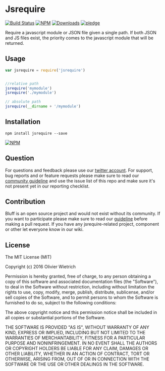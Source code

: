 # Jsrequire

  [![Build Status](https://travis-ci.org/bredele/jsrequire.svg?branch=master)](https://travis-ci.org/bredele/jsrequire)
  [![NPM](https://img.shields.io/npm/v/jsrequire.svg)](https://www.npmjs.com/package/jsrequire)
  [![Downloads](https://img.shields.io/npm/dm/jsrequire.svg)](http://npm-stat.com/charts.html?package=jsrequire)
  [![pledge](https://bredele.github.io/contributing-guide/community-pledge.svg)](https://github.com/bredele/contributing-guide/blob/master/guidelines.md)

Require a javascript module or JSON file given a single path. If both JSON and JS files exist, the priority comes to the javascript module that will be returned.

## Usage

```js
var jsrequire = require('jsrequire')


//relative path
jsrequire('mymodule')
jsrequire('./mymodule')

// absolute path
jsrequire(__dirname + '/mymodule')

```


## Installation

```shell
npm install jsrequire --save
```

[![NPM](https://nodei.co/npm/jsrequire.png)](https://nodei.co/npm/jsrequire/)


## Question

For questions and feedback please use our [twitter account](https://twitter.com/bredeleca). For support, bug reports and or feature requests please make sure to read our
<a href="https://github.com/bredele/contributing-guide/blob/master/guidelines.md" target="_blank">community guideline</a> and use the issue list of this repo and make sure it's not present yet in our reporting checklist.

## Contribution

Bluff is an open source project and would not exist without its community. If you want to participate please make sure to read our <a href="https://github.com/bredele/contributing-guide/blob/master/guidelines.md" target="_blank">guideline</a> before making a pull request. If you have any jsrequire-related project, component or other let everyone know in our wiki.

## License

The MIT License (MIT)

Copyright (c) 2016 Olivier Wietrich

Permission is hereby granted, free of charge, to any person obtaining a copy
of this software and associated documentation files (the "Software"), to deal
in the Software without restriction, including without limitation the rights
to use, copy, modify, merge, publish, distribute, sublicense, and/or sell
copies of the Software, and to permit persons to whom the Software is
furnished to do so, subject to the following conditions:

The above copyright notice and this permission notice shall be included in all
copies or substantial portions of the Software.

THE SOFTWARE IS PROVIDED "AS IS", WITHOUT WARRANTY OF ANY KIND, EXPRESS OR
IMPLIED, INCLUDING BUT NOT LIMITED TO THE WARRANTIES OF MERCHANTABILITY,
FITNESS FOR A PARTICULAR PURPOSE AND NONINFRINGEMENT. IN NO EVENT SHALL THE
AUTHORS OR COPYRIGHT HOLDERS BE LIABLE FOR ANY CLAIM, DAMAGES OR OTHER
LIABILITY, WHETHER IN AN ACTION OF CONTRACT, TORT OR OTHERWISE, ARISING FROM,
OUT OF OR IN CONNECTION WITH THE SOFTWARE OR THE USE OR OTHER DEALINGS IN THE
SOFTWARE.

